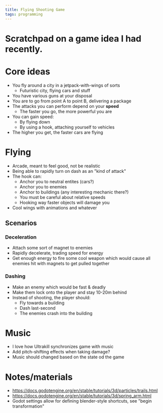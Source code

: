```yaml
---
title: Flying Shooting Game
tags: programming
---
```


# Scratchpad on a game idea I had recently.

# Core ideas

- You fly around a city in a jetpack-with-wings of sorts
  - Futuristic city, flying cars and stuff
- You have various guns at your disposal
- You are to go from point A to point B, delivering a package
- The attacks you can perform depend on your **speed**
  - The faster you go, the more powerful you are
- You can gain speed:
  - By flying down
  - By using a hook, attaching yourself to vehicles
- The higher you get, the faster cars are flying

# Flying

- Arcade, meant to feel good, not be realistic
- Being able to rapidly turn on dash as an "kind of attack"
- The hook can:
  - Anchor you to neutral entites (cars?)
  - Anchor you to enemies
  - Anchor to buildings (any interesting mechanic there?)
  - You must be careful about relative speeds
  - Hooking way faster objects will damage you
- Cool wings with animations and whatever

## Scenarios

### Deceleration

- Attach some sort of magnet to enemies
- Rapidly decelerate, trading speed for energy
- Get enough energy to fire some cool weapon which would cause all enemies hit with magnets to get pulled together

### Dashing

- Make an enemy which would be fast & deadly
- Make them lock onto the player and stay 10-20m behind
- Instead of shooting, the player should:
  - Fly towards a building
  - Dash last-second
  - The enemies crash into the building

# Music

- I love how Ultrakill synchronizes game with music
- Add pitch-shifting effects when taking damage?
- Music should changed based on the state od the game

# Notes/materials

- https://docs.godotengine.org/en/stable/tutorials/3d/particles/trails.html
- https://docs.godotengine.org/en/stable/tutorials/3d/spring_arm.html
- Godot settings allow for defining blender-style shortcuts, see "begin transformation"
